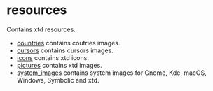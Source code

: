 # resources

Contains xtd resources.

* [countries](countries) contains coutries images.
* [cursors](cursors) contains cursors images.
* [icons](icons) contains xtd icons.
* [pictures](pictures) contains xtd images.
* [system_images](system_images) contains system images for Gnome, Kde, macOS, Windows, Symbolic and xtd.
